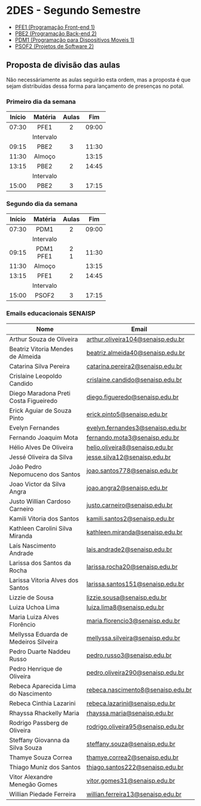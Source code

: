# 2DES - Segundo Semestre
- [PFE1 (Programação Front-end 1)](./01-pfe1/)
- [PBE2 (Programação Back-end 2)](./02-pbe2/)
- [PDM1 (Programação para Dispositivos Moveis 1)](./03-pdm1/)
- [PSOF2 (Projetos de Software 2)](./04-psof2/)

## Proposta de divisão das aulas
Não necessáriamente as aulas seguirão esta ordem, mas a proposta é que sejam distribuídas dessa forma para lançamento de presenças no potal.

### Primeiro dia da semana
|Início|Matéria|Aulas|Fim|
|-|:-:|:-:|:-:|
|07:30|PFE1|2|09:00|
||Intervalo|||
|09:15|PBE2|3|11:30|
|11:30|Almoço||13:15|
|13:15|PBE2|2|14:45|
||Intervalo|||
|15:00|PBE2|3|17:15|

### Segundo dia da semana
|Início|Matéria|Aulas|Fim|
|-|:-:|:-:|:-:|
|07:30|PDM1|2|09:00|
||Intervalo|||
|09:15|PDM1<br>PFE1|2<br>1|11:30|
|11:30|Almoço||13:15|
|13:15|PFE1|2|14:45|
||Intervalo|||
|15:00|PSOF2|3|17:15|

### Emails educacionais SENAISP
|Nome|Email|
|-|-|
|Arthur Souza de Oliveira|arthur.oliveira104@senaisp.edu.br|
|Beatriz Vitoria Mendes de Almeida|beatriz.almeida40@senaisp.edu.br|
|Catarina Silva Pereira|catarina.pereira2@senaisp.edu.br|
|Crislaine Leopoldo Candido|crislaine.candido@senaisp.edu.br|
|Diego Maradona Preti Costa Figueiredo|diego.figueredo@senaisp.edu.br|
|Erick Aguiar de Souza Pinto|erick.pinto5@senaisp.edu.br|
|Evelyn Fernandes|evelyn.fernandes3@senaisp.edu.br|
|Fernando Joaquim Mota|fernando.mota3@senaisp.edu.br|
|Hélio Alves De Oliveira|helio.oliveira8@senaisp.edu.br|
|Jessé Oliveira da Silva|jesse.silva12@senaisp.edu.br|
|João Pedro Nepomuceno dos Santos|joao.santos778@senaisp.edu.br|
|Joao Victor da Silva Angra|joao.angra2@senaisp.edu.br|
|Justo Willian Cardoso Carneiro|justo.carneiro@senaisp.edu.br|
|Kamili Vitoria dos Santos|kamili.santos2@senaisp.edu.br|
|Kathleen Carolini Silva Miranda|kathleen.miranda@senaisp.edu.br|
|Laís Nascimento Andrade|lais.andrade2@senaisp.edu.br|
|Larissa dos Santos da Rocha|larissa.rocha20@senaisp.edu.br|
|Larissa Vitoria Alves dos Santos|larissa.santos151@senaisp.edu.br|
|Lizzie de Sousa|lizzie.sousa@senaisp.edu.br|
|Luiza Uchoa Lima|luiza.lima8@senaisp.edu.br|
|Maria Luiza Alves Florêncio|maria.florencio3@senaisp.edu.br|
|Mellyssa Eduarda de Medeiros Silveira|mellyssa.silveira@senaisp.edu.br|
|Pedro Duarte Naddeu Russo|pedro.russo3@senaisp.edu.br|
|Pedro Henrique de Oliveira|pedro.oliveira290@senaisp.edu.br|
|Rebeca Aparecida Lima do Nascimento|rebeca.nascimento8@senaisp.edu.br|
|Rebeca Cinthia Lazarini|rebeca.lazarini@senaisp.edu.br|
|Rhayssa Rhackelly Maria|rhayssa.maria@senaisp.edu.br|
|Rodrigo Passberg de Oliveira|rodrigo.oliveira95@senaisp.edu.br|
|Steffany Giovanna da Silva Souza|steffany.souza@senaisp.edu.br|
|Thamye Souza Correa|thamye.correa2@senaisp.edu.br|
|Thiago Muniz dos Santos|thiago.santos222@senaisp.edu.br|
|Vitor Alexandre Menegão Gomes|vitor.gomes31@senaisp.edu.br|
|Willian Piedade Ferreira|willian.ferreira13@senaisp.edu.br|